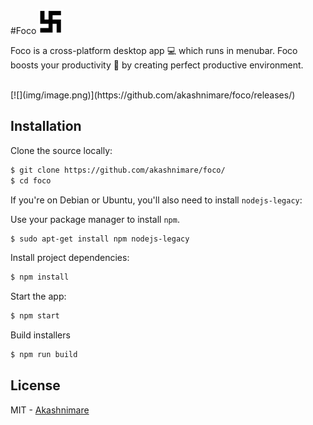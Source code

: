 #Foco <img src="img/foco.png" width="40">

Foco is a cross-platform desktop app :computer: which runs in menubar. Foco boosts your productivity :rocket: by creating perfect productive environment.

<br>
[![](img/image.png)](https://github.com/akashnimare/foco/releases/)

## Installation

Clone the source locally:

```sh
$ git clone https://github.com/akashnimare/foco/
$ cd foco
```
If you're on Debian or Ubuntu, you'll also need to install
`nodejs-legacy`:

Use your package manager to install `npm`.

```sh
$ sudo apt-get install npm nodejs-legacy
```

Install project dependencies:

```sh
$ npm install
```
Start the app:

```sh
$ npm start
```

Build installers  

```sh
$ npm run build
```

## License

MIT - [Akashnimare](http://akashnimare.in)
